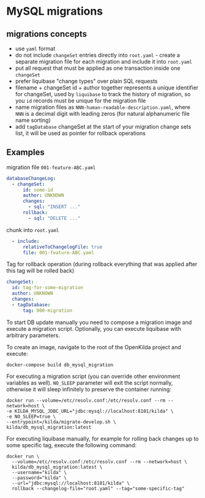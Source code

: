 # MySQL migrations

## migrations concepts
* use `yaml` format
* do not include `changeSet` entries directly into `root.yaml` - create a separate migration file for each migration and 
  include it into `root.yaml`
* put all request that must be applied as one transaction inside one `changeSet`
* prefer liquibase "change types" over plain SQL requests 
* filename + changeSet id + author together represents a unique identifier for changeSet, used by `liquibase` to track
  the history of migration, so you `id` records must be unique for the migration file
* name migration files as `NNN-human-readable-description.yaml`, where `NNN` is a decimal digit with leading zeros (for
  natural alphanumeric file name sorting)
* add `tagDatabase` changeSet at the start of your migration change sets list, it will be used as pointer for rollback
  operations

## Examples

migration file `001-feature-ABC.yaml`
```yaml
databaseChangeLog:
  - changeSet:
      id: some-id
      author: UNKNOWN
      changes:
        - sql: "INSERT ..."
      rollback:
        - sql: "DELETE ..."
```

chunk into `root.yaml`
```yaml
  - include:
      relativeToChangelogFile: true
      file: 001-feature-ABC.yaml
```

Tag for rollback operation (during rollback everything that was applied after this tag will be rolled back)
```yaml
changeSet:
  id: tag-for-some-migration
  author: UNKNOWN
  changes:
  - tagDatabase:
      tag: 000-migration
```

To start DB update manually you need to compose a migration image and execute a migration script. Optionally, you
can execute liquibase with arbitrary parameters.

To create an image, navigate to the root of the OpenKilda project and execute:
```shell script
docker-compose build db_mysql_migration
```

For executing a migration script (you can override other environment variables as well). `NO_SLEEP` parameter will exit the
script normally, otherwise it will sleep infinitely to preserve the container running:
```shell script
docker run --volume=/etc/resolv.conf:/etc/resolv.conf --rm --network=host \
-e KILDA_MYSQL_JDBC_URL="jdbc:mysql://localhost:8101/kilda" \
-e NO_SLEEP=true \
--entrypoint=/kilda/migrate-develop.sh \
kilda/db_mysql_migration:latest
```

For executing liquibase manually, for example for rolling back changes up to some specific tag, execute the following command:
```shell script
docker run \
  --volume=/etc/resolv.conf:/etc/resolv.conf --rm --network=host \
  kilda/db_mysql_migration:latest \
  --username="kilda" \
  --password="kilda" \
  --url="jdbc:mysql://localhost:8101/kilda" \
  rollback --changelog-file="root.yaml" --tag="some-specific-tag"
```
